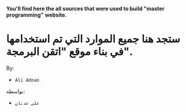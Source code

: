 **You'll find here the all sources that were used to build "master programming" website.**

ستجد هنا جميع الموارد التي تم استخدامها في بناء موقع "اتقن البرمجة".
====
By:
- `Ali Adnan`

بواسطة:
- `علي عدنان`
